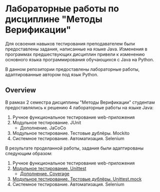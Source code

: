 # Лабораторные работы по дисциплине "Методы Верификации"
Для освоения навыков тестирования преподавателем были предоставлены задания, написанные на языке Java. Изменения в программах предшествующих дисциплин привели к изменению основного языка программирования обучающихся с Java на Python. 

В данном репозитории предоставлены лабораторные работы, адаптированные автором под язык Python.

## Overview
В рамках 2 семестра дисциплины "Методы Верификации" студентам предоставлялись к решению 4 лабораторные работы на языке Java:
1. Ручное функциональное тестирование web-приложения
2. Модульное тестирование. JUnit
    - Дополнение. JaCoCo
3. Модульное тестирование. Тестовые дублёры. Mockito
4. Системное тестирование. Автоматизация. Selenium

В результате проделанной работы, задания были адаптированы следующим образом:
1. Ручное функциональное тестирование web-приложения
2. [Модульное тестирование. Unittest](2_lab/TASK-1.md)
    - [Дополнение. Coverage](2_lab/TASK-2.md)
3. [Модульное тестирование. Тестовые дублёры. Unittest.mock](3_lab/README.md)
4. Системное тестирование. Автоматизация. Selenium

